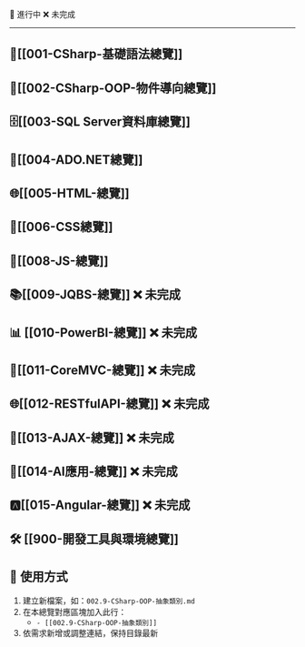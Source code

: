 🚧 進行中 ❌ 未完成

---
## 🔷[[001-CSharp-基礎語法總覽]]

## 🧱[[002-CSharp-OOP-物件導向總覽]]

## 🗄️[[003-SQL Server資料庫總覽]] 

## 🔌[[004-ADO.NET總覽]]

## 🌐[[005-HTML-總覽]]

## 🎨[[006-CSS總覽]]

## 📜[[008-JS-總覽]]

## 📚[[009-JQBS-總覽]] ❌ 未完成

## 📊 [[010-PowerBI-總覽]] ❌ 未完成

## 🧩[[011-CoreMVC-總覽]] ❌ 未完成

## 🌐[[012-RESTfulAPI-總覽]] ❌ 未完成

## 🔄[[013-AJAX-總覽]] ❌ 未完成

## 🤖[[014-AI應用-總覽]] ❌ 未完成

## 🅰️[[015-Angular-總覽]] ❌ 未完成

## 🛠️ [[900-開發工具與環境總覽]]

## 📌 使用方式
1. 建立新檔案，如：`002.9-CSharp-OOP-抽象類別.md`
2. 在本總覽對應區塊加入此行：
   - `- [[002.9-CSharp-OOP-抽象類別]]`
3. 依需求新增或調整連結，保持目錄最新
